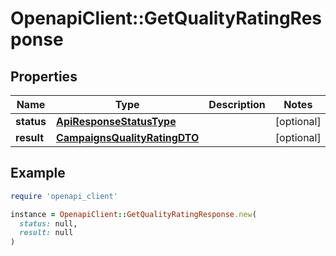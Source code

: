 # OpenapiClient::GetQualityRatingResponse

## Properties

| Name | Type | Description | Notes |
| ---- | ---- | ----------- | ----- |
| **status** | [**ApiResponseStatusType**](ApiResponseStatusType.md) |  | [optional] |
| **result** | [**CampaignsQualityRatingDTO**](CampaignsQualityRatingDTO.md) |  | [optional] |

## Example

```ruby
require 'openapi_client'

instance = OpenapiClient::GetQualityRatingResponse.new(
  status: null,
  result: null
)
```


